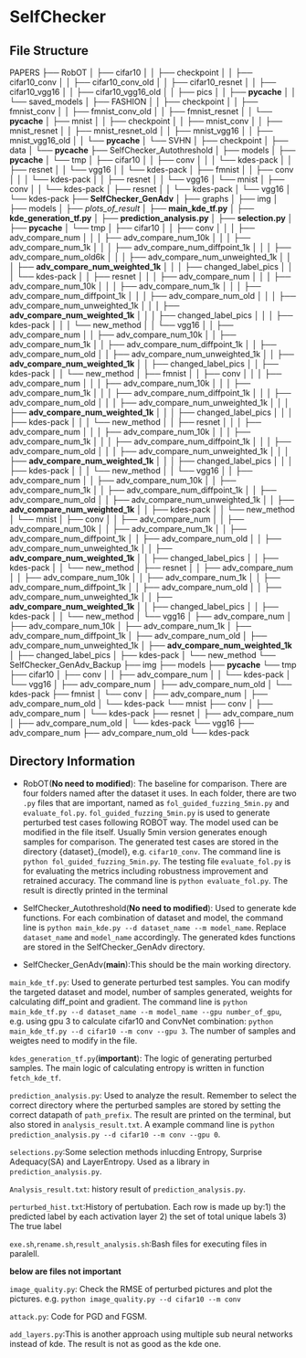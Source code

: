 # SelfChecker

## File Structure
PAPERS
├── RobOT
│   ├── cifar10
│   │   ├── checkpoint
│   │   ├── cifar10_conv
│   │   ├── cifar10_conv_old
│   │   ├── cifar10_resnet
│   │   ├── cifar10_vgg16
│   │   ├── cifar10_vgg16_old
│   │   ├── pics
│   │   ├── __pycache__
│   │   └── saved_models
│   ├── FASHION
│   │   ├── checkpoint
│   │   ├── fmnist_conv
│   │   ├── fmnist_conv_old
│   │   ├── fmnist_resnet
│   │   └── __pycache__
│   ├── mnist
│   │   ├── checkpoint
│   │   ├── mnist_conv
│   │   ├── mnist_resnet
│   │   ├── mnist_resnet_old
│   │   ├── mnist_vgg16
│   │   ├── mnist_vgg16_old
│   │   └── __pycache__
│   └── SVHN
│       ├── checkpoint
│       ├── data
│       └── __pycache__
├── SelfChecker_Autothreshold
│   ├── models
│   ├── __pycache__
│   └── tmp
│       ├── cifar10
│       │   ├── conv
│       │   │   └── kdes-pack
│       │   ├── resnet
│       │   └── vgg16
│       │       └── kdes-pack
│       ├── fmnist
│       │   ├── conv
│       │   │   └── kdes-pack
│       │   ├── resnet
│       │   └── vgg16
│       └── mnist
│           ├── conv
│           │   └── kdes-pack
│           ├── resnet
│           │   └── kdes-pack
│           └── vgg16
│               └── kdes-pack
├── **SelfChecker_GenAdv**
│   ├── graphs
│   ├── img
│   ├── models
│   ├── *plots_of_result*
│   ├── **main_kde_tf.py**
│   ├── **kde_generation_tf.py** 
│   ├── **prediction_analysis.py**
│   ├── **selection.py**
│   ├── __pycache__
│   └── tmp
│       ├── cifar10
│       │   ├── conv
│       │   │   ├── adv_compare_num
│       │   │   ├── adv_compare_num_10k
│       │   │   ├── adv_compare_num_1k
│       │   │   ├── adv_compare_num_diffpoint_1k
│       │   │   ├── adv_compare_num_old6k
│       │   │   ├── adv_compare_num_unweighted_1k
│       │   │   ├── **adv_compare_num_weighted_1k**
│       │   │   ├── changed_label_pics
│       │   │   └── kdes-pack
│       │   ├── resnet
│       │   │   ├── adv_compare_num
│       │   │   ├── adv_compare_num_10k
│       │   │   ├── adv_compare_num_1k
│       │   │   ├── adv_compare_num_diffpoint_1k
│       │   │   ├── adv_compare_num_old
│       │   │   ├── adv_compare_num_unweighted_1k
│       │   │   ├── **adv_compare_num_weighted_1k**
│       │   │   ├── changed_label_pics
│       │   │   ├── kdes-pack
│       │   │   └── new_method
│       │   └── vgg16
│       │       ├── adv_compare_num
│       │       ├── adv_compare_num_10k
│       │       ├── adv_compare_num_1k
│       │       ├── adv_compare_num_diffpoint_1k
│       │       ├── adv_compare_num_old
│       │       ├── adv_compare_num_unweighted_1k
│       │       ├── **adv_compare_num_weighted_1k**
│       │       ├── changed_label_pics
│       │       ├── kdes-pack
│       │       └── new_method
│       ├── fmnist
│       │   ├── conv
│       │   │   ├── adv_compare_num
│       │   │   ├── adv_compare_num_10k
│       │   │   ├── adv_compare_num_1k
│       │   │   ├── adv_compare_num_diffpoint_1k
│       │   │   ├── adv_compare_num_old
│       │   │   ├── adv_compare_num_unweighted_1k
│       │   │   ├── **adv_compare_num_weighted_1k**
│       │   │   ├── changed_label_pics
│       │   │   ├── kdes-pack
│       │   │   └── new_method
│       │   ├── resnet
│       │   │   ├── adv_compare_num
│       │   │   ├── adv_compare_num_10k
│       │   │   ├── adv_compare_num_1k
│       │   │   ├── adv_compare_num_diffpoint_1k
│       │   │   ├── adv_compare_num_old
│       │   │   ├── adv_compare_num_unweighted_1k
│       │   │   ├── **adv_compare_num_weighted_1k**
│       │   │   ├── changed_label_pics
│       │   │   ├── kdes-pack
│       │   │   └── new_method
│       │   └── vgg16
│       │       ├── adv_compare_num
│       │       ├── adv_compare_num_10k
│       │       ├── adv_compare_num_1k
│       │       ├── adv_compare_num_diffpoint_1k
│       │       ├── adv_compare_num_old
│       │       ├── adv_compare_num_unweighted_1k
│       │       ├── **adv_compare_num_weighted_1k**
│       │       ├── kdes-pack
│       │       └── new_method
│       └── mnist
│           ├── conv
│           │   ├── adv_compare_num
│           │   ├── adv_compare_num_10k
│           │   ├── adv_compare_num_1k
│           │   ├── adv_compare_num_diffpoint_1k
│           │   ├── adv_compare_num_old
│           │   ├── adv_compare_num_unweighted_1k
│           │   ├── **adv_compare_num_weighted_1k**
│           │   ├── changed_label_pics
│           │   ├── kdes-pack
│           │   └── new_method
│           ├── resnet
│           │   ├── adv_compare_num
│           │   ├── adv_compare_num_10k
│           │   ├── adv_compare_num_1k
│           │   ├── adv_compare_num_diffpoint_1k
│           │   ├── adv_compare_num_old
│           │   ├── adv_compare_num_unweighted_1k
│           │   ├── **adv_compare_num_weighted_1k**
│           │   ├── changed_label_pics
│           │   ├── kdes-pack
│           │   └── new_method
│           └── vgg16
│               ├── adv_compare_num
│               ├── adv_compare_num_10k
│               ├── adv_compare_num_1k
│               ├── adv_compare_num_diffpoint_1k
│               ├── adv_compare_num_old
│               ├── adv_compare_num_unweighted_1k
│               ├── **adv_compare_num_weighted_1k**
│               ├── changed_label_pics
│               ├── kdes-pack
│               └── new_method
└── SelfChecker_GenAdv_Backup
    ├── img
    ├── models
    ├── __pycache__
    └── tmp
        ├── cifar10
        │   ├── conv
        │   │   ├── adv_compare_num
        │   │   └── kdes-pack
        │   └── vgg16
        │       ├── adv_compare_num
        │       ├── adv_compare_num_old
        │       └── kdes-pack
        ├── fmnist
        │   └── conv
        │       ├── adv_compare_num
        │       ├── adv_compare_num_old
        │       └── kdes-pack
        └── mnist
            ├── conv
            │   ├── adv_compare_num
            │   └── kdes-pack
            ├── resnet
            │   ├── adv_compare_num
            │   ├── adv_compare_num_old
            │   └── kdes-pack
            └── vgg16
                ├── adv_compare_num
                ├── adv_compare_num_old
                └── kdes-pack

## Directory Information
* RobOT(**No need to modified**): The baseline for comparison. There are four folders named after the dataset it uses. In each folder, there are two `.py` files that are important, named as `fol_guided_fuzzing_5min.py` and `evaluate_fol.py`. 
`fol_guided_fuzzing_5min.py` is used to generate perturbed test cases following ROBOT way. The model used can be modified in the file itself. Usually 5min version generates enough samples for comparison. The generated test cases are stored in the directory {dataset}_{model}, e.g. `cifar10_conv`. The command line is `python fol_guided_fuzzing_5min.py`. The testing file
`evaluate_fol.py` is for evaluating the metrics including robustness improvement and retrained accuracy. The command line is `python evaluate_fol.py`. The result is directly printed in the terminal

* SelfChecker_Autothreshold(**No need to modified**): Used to generate kde functions. For each combination of dataset and model, the command line is `python main_kde.py --d dataset_name --m model_name`. Replace `dataset_name` and `model_name` accordingly. The generated kdes functions are stored in the SelfChecker_GenAdv directory.

* SelfChecker_GenAdv(**main**):This should be the main working directory.

`main_kde_tf.py`: Used to generate perturbed test samples. You can modify the targeted dataset and model, number of samples generated, weights for calculating diff_point and gradient. The command line is `python main_kde_tf.py --d dataset_name --m model_name --gpu number_of_gpu`, e.g. using gpu 3 to calculate cifar10 and ConvNet combination: `python main_kde_tf.py --d cifar10 --m conv --gpu 3`. The number of samples and weigtes need to modify in the file.

`kdes_generation_tf.py`(**important**): The logic of generating perturbed samples. The main logic of calculating entropy is written in function `fetch_kde_tf`. 

`prediction_analysis.py`: Used to analyze the result. Remember to select the correct directory where the perturbed samples are stored by setting the correct datapath of `path_prefix`. The result are printed on the terminal, but also stored in `analysis_result.txt`. A example command line is `python prediction_analysis.py --d cifar10 --m conv --gpu 0`.

`selections.py`:Some selection methods inlucding Entropy, Surprise Adequacy(SA) and LayerEntropy. Used as a library in `prediction_analysis.py`.

`Analysis_result.txt`: history result of `prediction_analysis.py`.

`perturbed_hist.txt`:History of pertubation. Each row is made up by:1) the predicted label by each activation layer 2) the set of total unique labels 3) The true label

`exe.sh`,`rename.sh`,`result_analysis.sh`:Bash files for executing files in paralell.

**below are files not important**

`image_quality.py`: Check the RMSE of perturbed pictures and plot the pictures. e.g. `python image_quality.py --d cifar10 --m conv`

`attack.py`: Code for PGD and FGSM.

`add_layers.py`:This is another approach using multiple sub neural networks instead of kde. The result is not as good as the kde one.


